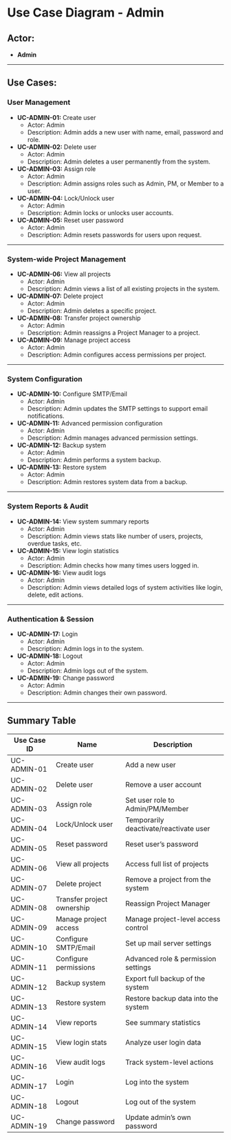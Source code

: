#  Use Case Diagram - Admin

##  Actor:
- **Admin**

---

##  Use Cases:

###  User Management
- **UC-ADMIN-01:** Create user
  - Actor: Admin
  - Description: Admin adds a new user with name, email, password and role.
- **UC-ADMIN-02:** Delete user
  - Actor: Admin
  - Description: Admin deletes a user permanently from the system.
- **UC-ADMIN-03:** Assign role
  - Actor: Admin
  - Description: Admin assigns roles such as Admin, PM, or Member to a user.
- **UC-ADMIN-04:** Lock/Unlock user
  - Actor: Admin
  - Description: Admin locks or unlocks user accounts.
- **UC-ADMIN-05:** Reset user password
  - Actor: Admin
  - Description: Admin resets passwords for users upon request.

---

###  System-wide Project Management
- **UC-ADMIN-06:** View all projects
  - Actor: Admin
  - Description: Admin views a list of all existing projects in the system.
- **UC-ADMIN-07:** Delete project
  - Actor: Admin
  - Description: Admin deletes a specific project.
- **UC-ADMIN-08:** Transfer project ownership
  - Actor: Admin
  - Description: Admin reassigns a Project Manager to a project.
- **UC-ADMIN-09:** Manage project access
  - Actor: Admin
  - Description: Admin configures access permissions per project.

---

###  System Configuration
- **UC-ADMIN-10:** Configure SMTP/Email
  - Actor: Admin
  - Description: Admin updates the SMTP settings to support email notifications.
- **UC-ADMIN-11:** Advanced permission configuration
  - Actor: Admin
  - Description: Admin manages advanced permission settings.
- **UC-ADMIN-12:** Backup system
  - Actor: Admin
  - Description: Admin performs a system backup.
- **UC-ADMIN-13:** Restore system
  - Actor: Admin
  - Description: Admin restores system data from a backup.

---

###  System Reports & Audit
- **UC-ADMIN-14:** View system summary reports
  - Actor: Admin
  - Description: Admin views stats like number of users, projects, overdue tasks, etc.
- **UC-ADMIN-15:** View login statistics
  - Actor: Admin
  - Description: Admin checks how many times users logged in.
- **UC-ADMIN-16:** View audit logs
  - Actor: Admin
  - Description: Admin views detailed logs of system activities like login, delete, edit actions.

---

###  Authentication & Session
- **UC-ADMIN-17:** Login
  - Actor: Admin
  - Description: Admin logs in to the system.
- **UC-ADMIN-18:** Logout
  - Actor: Admin
  - Description: Admin logs out of the system.
- **UC-ADMIN-19:** Change password
  - Actor: Admin
  - Description: Admin changes their own password.

---

##  Summary Table

| Use Case ID     | Name                          | Description                                         |
|-----------------|-------------------------------|-----------------------------------------------------|
| UC-ADMIN-01     | Create user                   | Add a new user                                      |
| UC-ADMIN-02     | Delete user                   | Remove a user account                               |
| UC-ADMIN-03     | Assign role                   | Set user role to Admin/PM/Member                    |
| UC-ADMIN-04     | Lock/Unlock user              | Temporarily deactivate/reactivate user              |
| UC-ADMIN-05     | Reset password                | Reset user’s password                               |
| UC-ADMIN-06     | View all projects             | Access full list of projects                        |
| UC-ADMIN-07     | Delete project                | Remove a project from the system                    |
| UC-ADMIN-08     | Transfer project ownership    | Reassign Project Manager                            |
| UC-ADMIN-09     | Manage project access         | Manage project-level access control                 |
| UC-ADMIN-10     | Configure SMTP/Email          | Set up mail server settings                         |
| UC-ADMIN-11     | Configure permissions         | Advanced role & permission settings                 |
| UC-ADMIN-12     | Backup system                 | Export full backup of the system                    |
| UC-ADMIN-13     | Restore system                | Restore backup data into the system                 |
| UC-ADMIN-14     | View reports                  | See summary statistics                              |
| UC-ADMIN-15     | View login stats              | Analyze user login data                             |
| UC-ADMIN-16     | View audit logs               | Track system-level actions                          |
| UC-ADMIN-17     | Login                         | Log into the system                                 |
| UC-ADMIN-18     | Logout                        | Log out of the system                               |
| UC-ADMIN-19     | Change password               | Update admin’s own password                         |


